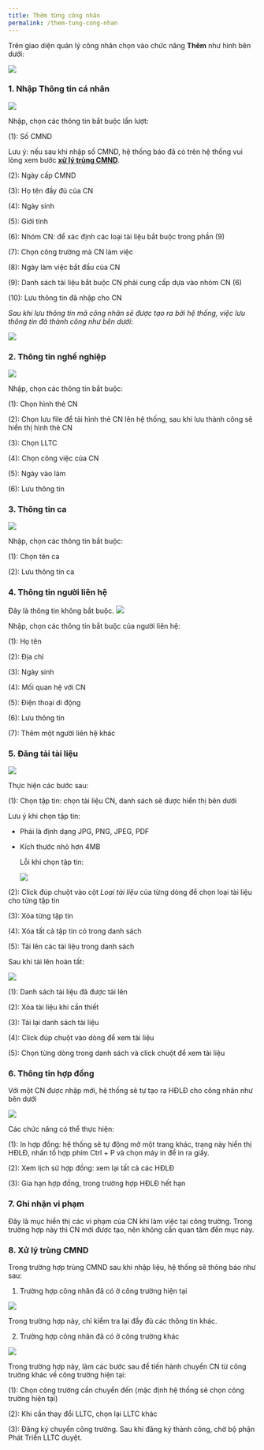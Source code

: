 ```yaml
---
title: Thêm từng công nhân
permalink: /them-tung-cong-nhan
---
```


Trên giao diện quản lý công nhân chọn vào chức năng **Thêm** như hình bên dưới:

![](assets/AddSingleWorker/a6b5eddc790fd5e40a0a1c556a9696e0.png)

### **1. Nhập Thông tin cá nhân**

![](assets/AddSingleWorker/cb7c3aa89ee690792c36599cbc36cadf.png)

Nhập, chọn các thông tin bắt buộc lần lượt:

(1): Số CMND

Lưu ý: nếu sau khi nhập số CMND, hệ thống báo đã có trên hệ thống vui lòng xem
bước **[xử lý trùng CMND](#xử-lý-trùng-cmnd)**.

(2): Ngày cấp CMND

(3): Họ tên đầy đủ của CN

(4): Ngày sinh

(5): Giới tính

(6): Nhóm CN: để xác định các loại tài liệu bắt buộc trong phần (9)

(7): Chọn công trường mà CN làm việc

(8): Ngày làm việc bắt đầu của CN

(9): Danh sách tài liệu bắt buộc CN phải cung cấp dựa vào nhóm CN (6)

(10): Lưu thông tin đã nhập cho CN

*Sau khi lưu thông tin mã công nhân sẽ được tạo ra bởi hệ thống, việc lưu thông
tin đã thành công như bên dưới:*

![](assets/AddSingleWorker/da2c81e5a5e09371ebcd0ae45cd8660d.png)

### **2. Thông tin nghề nghiệp**

![](assets/AddSingleWorker/c94d332084483b386425bee512bb0707.png)

Nhập, chọn các thông tin bắt buộc:

(1): Chọn hình thẻ CN

(2): Chọn lưu file để tải hình thẻ CN lên hệ thống, sau khi lưu thành công sẽ
hiển thị hình thẻ CN

(3): Chọn LLTC

(4): Chọn công việc của CN

(5): Ngày vào làm

(6): Lưu thông tin

### **3. Thông tin ca**

![](assets/AddSingleWorker/c8748f00c1628d867e4de78921ea7370.png)

Nhập, chọn các thông tin bắt buộc:

(1): Chọn tên ca

(2): Lưu thông tin ca

### **4. Thông tin người liên hệ**
Đây là thông tin không bắt buộc.
![](assets/AddSingleWorker/e9f507b4796b2a63f5207625b2e578c3.png)

Nhập, chọn các thông tin bắt buộc của người liên hệ:

(1): Họ tên

(2): Địa chỉ

(3): Ngày sinh

(4): Mối quan hệ với CN

(5): Điện thoại di động

(6): Lưu thông tin

(7): Thêm một người liên hệ khác

### **5. Đăng tải tài liệu**

![](assets/AddSingleWorker/49dacaaf2f6e3b7eaf81638917447bd3.png)

Thực hiện các bước sau:

(1): Chọn tập tin: chọn tài liệu CN, danh sách sẽ được hiển thị bên dưới

Lưu ý khi chọn tập tin:

-   Phải là định dạng JPG, PNG, JPEG, PDF

-   Kích thước nhỏ hơn 4MB

    Lỗi khi chọn tập tin:

    ![](assets/AddSingleWorker/991962b9baccfb7a3de660d79653dfa5.png)

(2): Click đúp chuột vào cột *Loại tài liệu* của từng dòng để chọn loại tài liệu cho từng tập tin

(3): Xóa từng tập tin

(4): Xóa tất cả tập tin có trong danh sách

(5): Tải lên các tài liệu trong danh sách

Sau khi tải lên hoàn tất:

![](assets/AddSingleWorker/9e40e1cf5b85559bb739ef3771a2d7c6.png)

(1): Danh sách tài liệu đã được tải lên

(2): Xóa tài liệu khi cần thiết

(3): Tải lại danh sách tài liệu

(4): Click đúp chuột vào dòng để xem tài liệu

(5): Chọn từng dòng trong danh sách và click chuột để xem tài liệu

### **6. Thông tin hợp đồng**

Với một CN được nhập mới, hệ thống sẽ tự tạo ra HĐLĐ cho công nhân như bên dưới

![](assets/AddSingleWorker/ac44bc5f35cd43acf2bbf79d6de2778f.png)

Các chức năng có thể thực hiện:

(1): In hợp đồng: hệ thống sẽ tự động mở một trang khác, trang này hiển thị HĐLĐ, nhấn tổ hợp phím Ctrl + P và chọn máy in để in ra giấy.

(2): Xem lịch sử hợp đồng: xem lại tất cả các HĐLĐ

(3): Gia hạn hợp đồng, trong trường hợp HĐLĐ hết hạn

### **7. Ghi nhận vi phạm** 
Đây là mục hiển thị các vi phạm của CN khi làm việc tại công trường. Trong trường hợp này thì CN mới được tạo, nên không cần quan tâm đến mục này.

### **8. Xử lý trùng CMND**
Trong trường hợp trùng CMND sau khi nhập liệu, hệ thống sẽ thông báo như sau:

1. Trường hợp công nhân đã có ở công trường hiện tại

![](assets/AddSingleWorker/8b85699ee0ee9c6ab6763ceb4cc5589a.png)

Trong trường hợp này, chỉ kiểm tra lại đầy đủ các thông tin khác.

2. Trường hợp công nhân đã có ở công trường khác

![](assets/AddSingleWorker/ae2f0c8a7eeda3df6e9f0eadafb95b8b.png)

Trong trường hợp này, làm các bước sau để tiến hành chuyển CN từ công trường
khác về công trường hiện tại:

(1): Chọn công trường cần chuyển đến (mặc định hệ thống sẽ chọn công trường hiện
tại)

(2): Khi cần thay đổi LLTC, chọn lại LLTC khác

(3): Đăng ký chuyển công trường. Sau khi đăng ký thành công, chờ bộ phận Phát
Triển LLTC duyệt.
